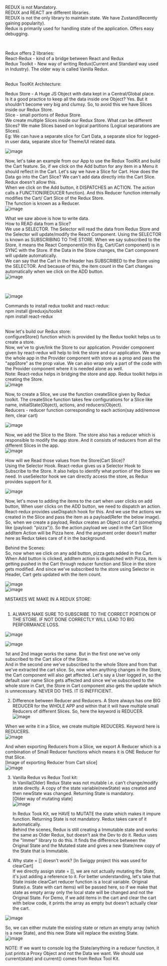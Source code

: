 REDUX is not Mandatory.  
REDUX and REACT are different libraries.  
REDUX is not the only library to maintain state. We have Zustand(Recently gaining popularity).  
Redux is primarily used for handling state of the application. Offers easy debugging.  

<br/>

Redux offers 2 libraries:  
React-Redux - kind of a bridge between React and Redux  
Redux Toolkit - New way of writing Redux(Current and Standard way used in Industry). The older way is called Vanilla Redux.  

<br/>
Redux ToolKit Architecture:  

Redux Store - A Huge JS Object with data kept in a Central/Global place.  
Is it a good practice to keep all the data inside one Object? Yes. But it shouldn't become very big and clumsy. So, to avoid this we have Slices inside our Redux Store.  
Slice - small portions of Redux Store.  
We create multiple Slices inside our Redux Store. 
What can be different Slices? We make Slices based on logical partitions (Logical separations are Slices).  
Eg: We can have a separate slice for Cart Data, a separate slice for logged-in user data, separate slice for Theme/UI related data.  

![image](https://github.com/Gayathri229/NamasteReact/assets/60467364/9a98ecf8-bfa2-4bc5-8317-9176204c6d1d)  

Now, let's take an example from our App to use the Redux ToolKit and build the Cart feature. So, if we click on the Add button for any item in a Menu it should reflect in the Cart. Let's say we have a Slice for Cart. 
How does the Data go into the Cart Slice?  We can't add data directly into the Cart Slice. Redux doesn't allow this.  
When we click on the Add button, it DISPATCHES an ACTION. The action calls a FUNCTION(REDUCER function). And this Reducer function internally modifies the Cart/ Cart Slice of the Redux Store.  
The function is known as a Reducer.  
![image](https://github.com/Gayathri229/NamasteReact/assets/60467364/1a933a46-4682-4c57-a561-c31a32641aa2)  

What we saw above is how to write data.  
How to READ data from a Slice?  
We use a SELECTOR. The Selector will read the data from Redux Store and the Selector will update/modify the React Component. Using the SELECTOR is known as SUBSCRIBING TO THE STORE. When we say subscribed to the Store, it means the React Component(in this Eg, Cart/Cart component) is in SYNC with the Store. If the Data in the Store changes, the Cart component will update automatically.  
We can say that the Cart in the Header has SUBSCRIBED to the Store using the SELECTOR. And because of this, the item count in the Cart changes automatically when we click on the ADD button.  
![image](https://github.com/Gayathri229/NamasteReact/assets/60467364/3cde01cb-558a-4f2e-9847-84635e90160f)  

<br/>

![image](https://github.com/Gayathri229/NamasteReact/assets/60467364/84656ce1-5fa3-4d3a-a0a0-5f19a45a6a9c)


Commands to install redux toolkit and react-redux:  
npm install @reduxjs/toolkit  
npm install react-redux  
<br/>

Now let's build our Redux store:  
configureStore() function which is provided by the Redux toolkit helps us to create a store.  
Now, we've to give/link the Store to our application. Provider component given by react-redux will help to link the store and our application. We wrap the whole app in the Provider component with store as a prop and pass the "appStore" as the prop value. We can also wrap only a part of the code with the Provider component where it is needed alone as well.  
Note: React-redux helps in bridging the store and app. Redux toolkit helps in creating the Store.  
![image](https://github.com/Gayathri229/NamasteReact/assets/60467364/1816e3e3-14b6-4f4a-b980-815fc7838d32)  

Now, to create a Slice, we use the function createSlice given by Redux toolkit. The createSlice function takes few configurations for a Slice like name, initialState(Object), actions, and reducers(Object).  
Reducers - reducer function corresponding to each action(say add/remove item, clear cart)  

![image](https://github.com/Gayathri229/NamasteReact/assets/60467364/ebc08873-1aa3-4d1d-8286-266f3b768a79)  

Now, we add the Slice to the Store. The store also has a reducer which is responsible to modify the app store. And it consists of reducers from all the different Slices in the app.  
![image](https://github.com/Gayathri229/NamasteReact/assets/60467364/8a24ed0f-3046-4cee-be01-4c42cd5f9e21)  

How will we Read those values from the Store(Cart Slice)?  
Using the Selector Hook. React-redux gives us a Selector Hook to Subscribe to the Store. It also helps to identify what portion of the Store we need. In useSelector hook we can directly access the store, as Redux provides support for it. 

![image](https://github.com/Gayathri229/NamasteReact/assets/60467364/faa5a78d-9e27-4b6d-a65e-65384c8fda86)

Now, let's move to adding the items to the cart when user clicks on add button, 
When user clicks on the ADD button, we need to dispatch an action. React-redux provides useDispatch hook for this. And we use the actions we created in the Slice and pass the item as a payload(Refer the below image). So, when we create a payload, Redux creates an Object out of it (something like {payload: "pizza"}). So the action.payload we used in the Cart Slice addItem Action will be Pizza here. And the argument order doesn't matter here as Redux takes care of it in the background.  

Behind the Scenes:  
So, now when we click on any add button, pizza gets added in the Cart. When Add button is clicked, addItem action is dispatched with Pizza, item is getting pushed in the Cart through reducer function and Slice in the store gets modified. And since we've subscribed to the store using Selector in Header, Cart gets updated with the item count.  

![image](https://github.com/Gayathri229/NamasteReact/assets/60467364/fb0cc8b8-eeab-4841-9a21-e826f957ab30)  
![image](https://github.com/Gayathri229/NamasteReact/assets/60467364/6a1c0151-efd3-4f61-a547-250522f235b0)




MISTAKES WE MAKE IN A REDUX STORE:  
<br/>

1. ALWAYS NAKE SURE TO SUBSCRIBE TO THE CORRECT PORTION OF THE STORE. IF NOT DONE CORRECTLY WILL LEAD TO BIG PERFORMANCE LOSS.  

![image](https://github.com/Gayathri229/NamasteReact/assets/60467364/b40ffdf9-ff4a-4f0b-b86b-fea41299f3b2)  

![image](https://github.com/Gayathri229/NamasteReact/assets/60467364/98612db8-6640-49b3-892f-aeaa6ceacff0)  

1st and 2nd image works the same. But in the first one we've only subscribed to the Cart slice of the Store.  
And in the second one we've subscribed to the whole Store and from that we've extracted the cart slice. So, now when anything changes in the Store, the Cart component will also get affected. Let's say a User logged in, so the default user name Slice gets affected and since we've subscribed to the whole store in Cart, the Store in Cart component also gets the update which is unnecessary. NEVER DO THIS. IT IS INEFFICIENT.  


2. Difference between Reducer and Reducers.
  A Store always has one BIG REDUCER for the WHOLE APP and within that it will have multiple small Reducers of different Slices. So, here the keyword is REDUCER.  
   ![image](https://github.com/Gayathri229/NamasteReact/assets/60467364/a8d03c64-64bb-4f49-a36e-8f28382599bf)  

  When we write it in a Slice, we create multiple REDUCERS. Keyword here is REDUCERS.  
   ![image](https://github.com/Gayathri229/NamasteReact/assets/60467364/c0b3f7fa-c668-4a6b-bff8-7a5c5593da8d)  
   
  And when exporting Reducers from a Slice, we export A Reducer which is a combination of Small Reducer functions which means it is ONE Reducer for that Slice.  
  [Image of exporting Reducer from Cart slice]   
   ![image](https://github.com/Gayathri229/NamasteReact/assets/60467364/dad88a4d-b5cf-49c1-99cb-728836fff4aa)  


3. Vanilla Redux vs Redux Tool kit:  
   In Vanilla(Older) Redux State was not mutable i.e. can't change/modify state directly. A copy of the state variable(newState) was created and then newState was changed. Returning State is mandatory.  
   [Older way of mutating state]  
   ![image](https://github.com/Gayathri229/NamasteReact/assets/60467364/ccbc6204-3f37-459c-940b-1e6593b37827)  

   In Redux Took Kit, we HAVE to MUTATE the state which makes it impure function. Returning State is not mandatory. Redux takes care of it automatically.  
   Behind the scenes, Redux is still creating a Immutable state and works the same as Older Redux, but doesn't ask the Dev to do it. Redux uses the "Immer" library to do this. It finds the difference between the Original State and the Mutated state and gives a new State/new copy of the State that is Immutable.  

   
4. Why state = [] doesn't work? [In Swiggy project this was used for clearCart]  
   If we directly assign state = [], we are not actually mutating the State, it's just adding a reference to it. For better understanding, let's take that State inside clearCart reducer function is a local variable. Original State(i.e. State with cart items) will be passed here, so if we make that state as empty array only the local state will be changed and not the Original State. For Demo, if we add items in the cart and clear the cart with below code, it prints the array as empty but doesn't actually clear the cart.  

![image](https://github.com/Gayathri229/NamasteReact/assets/60467364/94cfd0cd-534b-468b-b80c-4ba1d65d88a8)  

So, we can either mutate the existing state or return an empty array (which is a new State), and this new State will replace the existing State.  
![image](https://github.com/Gayathri229/NamasteReact/assets/60467364/19b8eef4-60f7-4078-ac64-8f5a7569b9eb)



   NOTE: If we want to console log the State/anything in a reducer function, it just prints a Proxy Object and not the Data we want. We should use current(state) and current() comes from Redux Tool Kit.  





